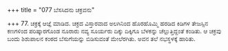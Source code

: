 +++
title = "077 ಬೆಸಸಿದನು ಚಕ್ರವನು"

+++
77. ಚಕ್ರಕ್ಕೆ ಆಜ್ಞೆ ಮಾಡಿದ. ಚಕ್ರದ ವಿಸ್ತಾರವಾದ ಅಲಗಿನಿಂದ ಹೊರಹೊಮ್ಮಿ ಹರಡಿದ ಕಿಡಿಗಳ ತೇಜಸ್ಸಿನ ಕಣಗಳಿಂದ ಪರಿಷ್ಕಾರಗೊಂಡ ನೂರಾರು ನವ್ಯ ಸೂರ್ಯರು ದಿಕ್ಕು ದಿಕ್ಕಿಗೂ ಬೆಳಕನ್ನು ಚೆಲ್ಲುತ್ತಿದ್ದಂತೆ ಕಂಡಿತು. ಆ ಚಕ್ರವು ಬಂದು ಶಿಶುಪಾಲನ ಕಂಠದ ಬೆಸುಗೆಯನ್ನು ಬಿಡಿಸುವಂತೆ ಮೇಲೆರಗಿತು. ಅವನ ತಲೆ ನಭಸ್ಥಳಕ್ಕೆ ಹಾರಿತು.